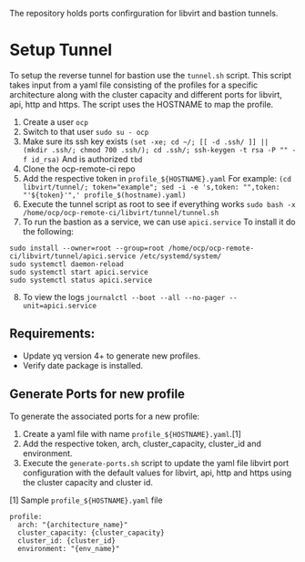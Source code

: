The repository holds ports confirguration for libvirt and bastion tunnels.

# Setup Tunnel

To setup the reverse tunnel for bastion use the ```tunnel.sh``` script. This script takes input from a yaml file consisting of the profiles for a specific architecture along with the cluster capacity and different ports for libvirt, api, http and https. The script uses the HOSTNAME to map the profile.

1. Create a user ```ocp```
2. Switch to that user ```sudo su - ocp```
3. Make sure its ssh key exists ```(set -xe; cd ~/; [[ -d .ssh/ ]] || (mkdir .ssh/; chmod 700 .ssh/); cd .ssh/; ssh-keygen -t rsa -P "" -f id_rsa)```
   And is authorized ```tbd```
4. Clone the ocp-remote-ci repo
5. Add the respective token in ```profile_${HOSTNAME}.yaml```
   For example:
```(cd libvirt/tunnel/; token="example"; sed -i -e 's,token: "",token: "'${token}'",' profile_$(hostname).yaml)```
6. Execute the tunnel script as root to see if everything works ```sudo bash -x /home/ocp/ocp-remote-ci/libvirt/tunnel/tunnel.sh```
7. To run the bastion as a service, we can use ```apici.service```
   To install it do the following:
```
sudo install --owner=root --group=root /home/ocp/ocp-remote-ci/libvirt/tunnel/apici.service /etc/systemd/system/
sudo systemctl daemon-reload
sudo systemctl start apici.service
sudo systemctl status apici.service
```
8. To view the logs ```journalctl --boot --all --no-pager --unit=apici.service```

## Requirements:

- Update yq version 4+ to generate new profiles.
- Verify date package is installed.

## Generate Ports for new profile

To generate the associated ports for a new profile:
1. Create a yaml file with name ```profile_${HOSTNAME}.yaml```.[1]
2. Add the respective token, arch, cluster_capacity, cluster_id and environment.
3. Execute the ```generate-ports.sh``` script to update the yaml file libvirt port configuration with the default values for libvirt, api, http and https using the cluster capacity and cluster id.

[1] Sample ```profile_${HOSTNAME}.yaml``` file
```
profile:
  arch: "{architecture_name}"
  cluster_capacity: {cluster_capacity}
  cluster_id: {cluster_id}
  environment: "{env_name}"
```
